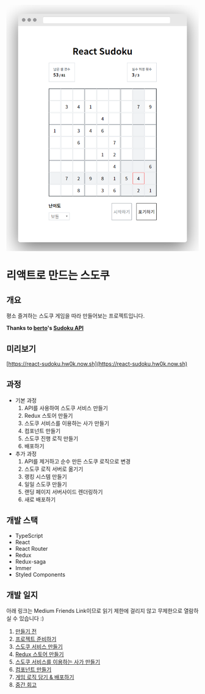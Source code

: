 <p align="center">
  <img src="./sc.png">
</p>

# 리액트로 만드는 스도쿠



## 개요

평소 즐겨하는 스도쿠 게임을 따라 만들어보는 프로젝트입니다.

**Thanks to [berto](https://berto.github.io/)'s [Sudoku API](https://github.com/berto/sugoku)**



## 미리보기

[https://react-sudoku.hw0k.now.sh](https://react-sudoku.hw0k.now.sh)



## 과정

- 기본 과정
  1. API를 사용하여 스도쿠 서비스 만들기
  2. Redux 스토어 만들기
  3. 스도쿠 서비스를 이용하는 사가 만들기
  4. 컴포넌트 만들기
  5. 스도쿠 진행 로직 만들기
  6. 배포하기
- 추가 과정
  1. API를 제거하고 순수 만든 스도쿠 로직으로 변경
  2. 스도쿠 로직 서버로 옮기기
  3. 랭킹 시스템 만들기
  4. 일일 스도쿠 만들기
  5. 랜딩 페이지 서버사이드 렌더링하기
  6. 새로 배포하기



## 개발 스택

- TypeScript
- React
- React Router
- Redux
- Redux-saga
- Immer
- Styled Components



## 개발 일지

아래 링크는 Medium Friends Link이므로 읽기 제한에 걸리지 않고 무제한으로 열람하실 수 있습니다 :)

1. [만들기 전](https://medium.com/@hw0knam/d580db8d589e?source=friends_link&sk=10a631e4ead07a3c1e08466504721638)
2. [프로젝트 준비하기](https://medium.com/@hw0knam/e22f91bef37b?source=friends_link&sk=4933cd1b1c2af3f61d4a837af9eef9af)
3. [스도쿠 서비스 만들기](https://medium.com/@hw0knam/cedc558575d5?source=friends_link&sk=eb732d5153d36421886723efc798a3ad)
4. [Redux 스토어 만들기](https://medium.com/@hw0knam/d04a73b5c978?source=friends_link&sk=b681e0869ee0563ed2ab258591f84652)
5. [스도쿠 서비스를 이용하는 사가 만들기](https://medium.com/@hw0knam/9a117597396e?source=friends_link&sk=88393ae8718b059565073c80ff4fde1c)
6. [컴포넌트 만들기](https://medium.com/@hw0knam/1fd7a4f46ee7?source=friends_link&sk=22b6df799935e00704791928571c7266)
7. [게임 로직 담기 & 배포하기](https://medium.com/@hw0knam/ab2b16041b91?sk=a7a809ade7cf207499aff40d1b0343c7)
8. [중간 회고](https://velog.io/@hw0knam/%EB%A6%AC%EC%95%A1%ED%8A%B8%EB%A1%9C-%EB%A7%8C%EB%93%9C%EB%8A%94-%EC%8A%A4%EB%8F%84%EC%BF%A0-8.-%EC%A4%91%EA%B0%84-%ED%9A%8C%EA%B3%A0-18jxb8l7ds)